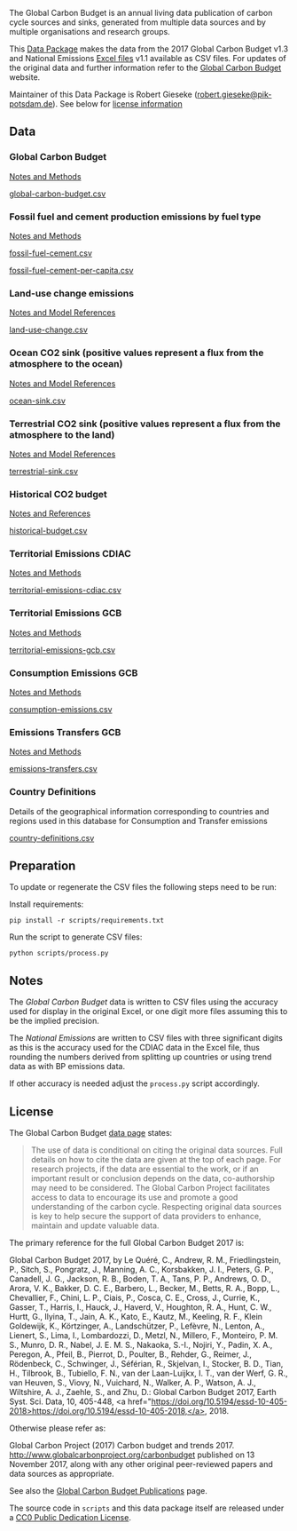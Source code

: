 The Global Carbon Budget is an annual living data publication of carbon cycle
sources and sinks, generated from multiple data sources and by multiple
organisations and research groups.

This [Data Package](http://frictionlessdata.io/specs/data-package/) makes the data from the 2017 Global Carbon Budget v1.3 and National Emissions [Excel files](https://www.icos-cp.eu/GCP/2017) v1.1 available as CSV files. For updates of the original data and further information refer to the
[Global Carbon Budget](http://www.globalcarbonproject.org/carbonbudget/index.htm) website.

Maintainer of this Data Package is Robert Gieseke (<robert.gieseke@pik-potsdam.de>).
See below for [license information](#license)

## Data

### Global Carbon Budget

[Notes and Methods](doc/global-carbon-budget.md)

[global-carbon-budget.csv](data/global-carbon-budget.csv)


### Fossil fuel and cement production emissions by fuel type

[Notes and Methods](doc/fossil-fuel-cement.md)

[fossil-fuel-cement.csv](data/fossil-fuel-cement.csv)

[fossil-fuel-cement-per-capita.csv](data/fossil-fuel-cement-per-capita.csv)


### Land-use change emissions

[Notes and Model References](doc/land-use-change.md)

[land-use-change.csv](data/land-use-change.csv)


### Ocean CO2 sink (positive values represent a flux from the atmosphere to the ocean)

[Notes and Model References](doc/ocean-sink.md)

[ocean-sink.csv](data/ocean-sink.csv)


### Terrestrial CO2 sink (positive values represent a flux from the atmosphere to the land)

[Notes and Model References](doc/terrestrial-sink.md)

[terrestrial-sink.csv](data/terrestrial-sink.csv)


### Historical CO2 budget

[Notes and References](doc/historical-budget.md)

[historical-budget.csv](data/historical-budget.csv)


### Territorial Emissions CDIAC

[Notes and Methods](doc/territorial-emissions-cdiac.md)

[territorial-emissions-cdiac.csv](data/territorial-emissions-cdiac.csv)


### Territorial Emissions GCB

[Notes and Methods](doc/territorial-emissions-gcb.md)

[territorial-emissions-gcb.csv](data/territorial-emissions-gcb.csv)



### Consumption Emissions GCB

[Notes and Methods](doc/consumption-emissions.md)

[consumption-emissions.csv](data/consumption-emissions.csv)


### Emissions Transfers GCB

[Notes and Methods](doc/emissions-transfers.md)

[emissions-transfers.csv](data/emissions-transfers.csv)



### Country Definitions

Details of the geographical information corresponding to countries and regions used in this database for Consumption and Transfer emissions

[country-definitions.csv](data/country-definitions.csv)

## Preparation

To update or regenerate the CSV files the following steps need to be run:

Install requirements:

```
pip install -r scripts/requirements.txt
```

Run the script to generate CSV files:
```
python scripts/process.py
```


## Notes

The *Global Carbon Budget* data is written to CSV files using the
accuracy used for display in the original Excel, or one digit more files
assuming this to be the implied precision.

The *National Emissions* are written to CSV files with three significant digits
as this is the accuracy used for the CDIAC data in the Excel file, thus
rounding the numbers derived from splitting up countries or using trend data as
with BP emissions data.

If other accuracy is needed adjust the `process.py` script
accordingly.

## License

The Global Carbon Budget [data page](http://www.globalcarbonproject.org/carbonbudget/17/data.htm) states:

> The use of data is conditional on citing the original data sources. Full details on how to cite the data are given at the top of each page. For research projects, if the data are essential to the work, or if an important result or conclusion depends on the data, co-authorship may need to be considered. The Global Carbon Project facilitates access to data to encourage its use and promote a good understanding of the carbon cycle. Respecting original data sources is key to help secure the support of data providers to enhance, maintain and update valuable data.

The primary reference for the full Global Carbon Budget 2017 is:

Global Carbon Budget 2017, by Le Quéré, C., Andrew, R. M., Friedlingstein, P., Sitch, S., Pongratz, J., Manning, A. C., Korsbakken, J. I., Peters, G. P., Canadell, J. G., Jackson, R. B., Boden, T. A., Tans, P. P., Andrews, O. D., Arora, V. K., Bakker, D. C. E., Barbero, L., Becker, M., Betts, R. A., Bopp, L., Chevallier, F., Chini, L. P., Ciais, P., Cosca, C. E., Cross, J., Currie, K., Gasser, T., Harris, I., Hauck, J., Haverd, V., Houghton, R. A., Hunt, C. W., Hurtt, G., Ilyina, T., Jain, A. K., Kato, E., Kautz, M., Keeling, R. F., Klein Goldewijk, K., Körtzinger, A., Landschützer, P., Lefèvre, N., Lenton, A., Lienert, S., Lima, I., Lombardozzi, D., Metzl, N., Millero, F., Monteiro, P. M. S., Munro, D. R., Nabel, J. E. M. S., Nakaoka, S.-I., Nojiri, Y., Padin, X. A., Peregon, A., Pfeil, B., Pierrot, D., Poulter, B., Rehder, G., Reimer, J., Rödenbeck, C., Schwinger, J., Séférian, R., Skjelvan, I., Stocker, B. D., Tian, H., Tilbrook, B., Tubiello, F. N., van der Laan-Luijkx, I. T., van der Werf, G. R., van Heuven, S., Viovy, N., Vuichard, N., Walker, A. P., Watson, A. J., Wiltshire, A. J., Zaehle, S., and Zhu, D.: Global Carbon Budget 2017, Earth Syst. Sci. Data, 10, 405-448, <a href="https://doi.org/10.5194/essd-10-405-2018>https://doi.org/10.5194/essd-10-405-2018,</a>, 2018.

Otherwise please refer as:

 Global Carbon Project (2017) Carbon budget and trends 2017. <http://www.globalcarbonproject.org/carbonbudget> published on 13 November 2017, along with any other original peer-reviewed papers and data sources as appropriate.

See also the [Global Carbon Budget Publications](http://www.globalcarbonproject.org/carbonbudget/17/publications.htm) page.

The source code in `scripts` and this data package itself are released under a
[CC0 Public Dedication License](https://creativecommons.org/publicdomain/zero/1.0/).
